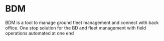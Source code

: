 # BDM
BDM is a tool to manage ground fleet management and connect with back office. One stop solution for the BD and fleet management with field operations automated at one end
